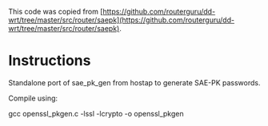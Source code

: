 This code was copied from [https://github.com/routerguru/dd-wrt/tree/master/src/router/saepk](https://github.com/routerguru/dd-wrt/tree/master/src/router/saepk).

# Instructions

Standalone port of sae_pk_gen from hostap to generate SAE-PK passwords.

Compile using:

  gcc openssl_pkgen.c -lssl -lcrypto -o openssl_pkgen
